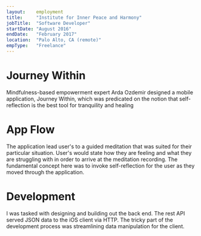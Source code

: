 ```yaml
---
layout:    employment
title:     "Institute for Inner Peace and Harmony"
jobTitle:  "Software Developer"
startDate: "August 2016"
endDate:   "February 2017"
location:  "Palo Alto, CA (remote)"
empType:   "Freelance"
---
```

# Journey Within
Mindfulness-based empowerment expert Arda Ozdemir designed a mobile application,
Journey Within, which was predicated on the notion that self-reflection is the
best tool for tranquility and healing

# App Flow
The application lead user's to a guided meditation that was suited for their
particular situation. User's would state how they are feeling and what they are
struggling with in order to arrive at the meditation recording. The fundamental
concept here was to invoke self-reflection for the user as they moved through
the application.

# Development
I was tasked with designing and building out the back end. The rest API served
JSON data to the iOS client via HTTP. The tricky part of the development process
was streamlining data manipulation for the client. 
